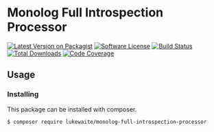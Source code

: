 # Monolog Full Introspection Processor
[![Latest Version on Packagist](https://img.shields.io/packagist/v/lukewaite/monolog-full-introspection-processor.svg?style=flat-square)](https://packagist.org/packages/lukewaite/monolog-full-introspection-processor)
[![Software License](https://img.shields.io/badge/license-MIT-brightgreen.svg?style=flat-square)](LICENSE.md)
[![Build Status](https://img.shields.io/travis/lukewaite/monolog-full-introspection-processor/master.svg?style=flat-square)](https://travis-ci.org/lukewaite/monolog-full-introspection-processor)
[![Total Downloads](https://img.shields.io/packagist/dt/lukewaite/monolog-full-introspection-processor.svg?style=flat-square)](https://packagist.org/packages/lukewaite/monolog-full-introspection-processor)
[![Code Coverage][ico-coverage]][link-coverage]

## Usage

### Installing

This package can be installed with composer.

    $ composer require lukewaite/monolog-full-introspection-processor

[ico-coverage]: https://img.shields.io/scrutinizer/coverage/g/lukewaite/monolog-full-introspection-processor/master.svg?style=flat-square
[link-coverage]: https://scrutinizer-ci.com/g/lukewaite/monolog-full-introspection-processor/?branch=master